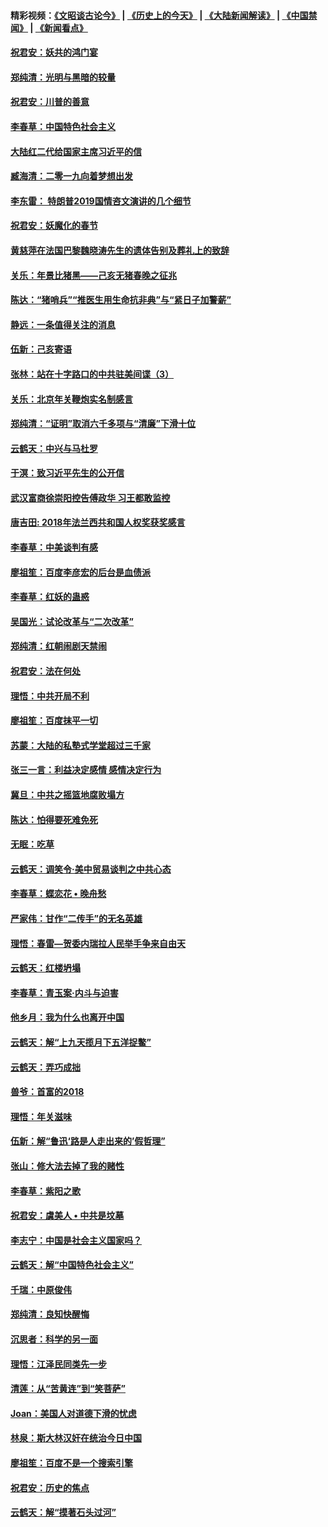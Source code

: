 #### 精彩视频：[《文昭谈古论今》](http://45.32.25.56/wenzhao) | [《历史上的今天》](http://45.32.25.56/today-in-history) | [《大陆新闻解读》](http://45.32.25.56/ntdtv-comedy) | [《中国禁闻》](http://45.32.25.56/ntdtv-news) | [《新闻看点》](http://45.32.25.56/news-insight) 

 #### [祝君安：妖共的鸿门宴](../pages/nsc993/n11035387.md?t=02101044) 

#### [郑纯清：光明与黑暗的较量](../pages/nsc993/n11035337.md?t=02101044) 

#### [祝君安：川普的善意](../pages/nsc993/n11032077.md?t=02101044) 

#### [李春草：中国特色社会主义](../pages/nsc993/n11032132.md?t=02101044) 

#### [大陆红二代给国家主席习近平的信](../pages/nsc993/n11031995.md?t=02101044) 

#### [臧海清：二零一九向着梦想出发](../pages/nsc993/n11031959.md?t=02101044) 

#### [李东雷： 特朗普2019国情咨文演讲的几个细节](../pages/nsc993/n11031943.md?t=02101044) 

#### [祝君安：妖魔化的春节](../pages/nsc993/n11031747.md?t=02101044) 

#### [黄慈萍在法国巴黎魏晓涛先生的遗体告别及葬礼上的致辞](../pages/nsc993/n11031419.md?t=02101044) 

#### [关乐：年景比猪黑——己亥无猪春晚之征兆](../pages/nsc993/n11031494.md?t=02101044) 

#### [陈达：“猪哨兵”“推医生用生命抗非典”与“紧日子加警薪”](../pages/nsc993/n11027746.md?t=02101044) 

#### [静远：一条值得关注的消息](../pages/nsc993/n11024470.md?t=02101044) 

#### [伍新：己亥寄语](../pages/nsc993/n11024543.md?t=02101044) 

#### [张林：站在十字路口的中共驻美间谍（3）](../pages/nsc993/n11023043.md?t=02101044) 

#### [关乐：北京年关鞭炮实名制感言](../pages/nsc993/n11022630.md?t=02101044) 

#### [郑纯清：“证明”取消六千多项与“清廉”下滑十位](../pages/nsc993/n11022638.md?t=02101044) 

#### [云鹤天：中兴与马杜罗](../pages/nsc993/n11022620.md?t=02101044) 

#### [于溟：致习近平先生的公开信](../pages/nsc993/n11022593.md?t=02101044) 

#### [武汉富商徐崇阳控告傅政华 习王都敢监控](../pages/nsc993/n11022212.md?t=02101044) 

#### [唐吉田: 2018年法兰西共和国人权奖获奖感言](../pages/nsc993/n11021537.md?t=02101044) 

#### [李春草：中美谈判有感](../pages/nsc993/n11019776.md?t=02101044) 

#### [廖祖笙：百度李彦宏的后台是血债派](../pages/nsc993/n11019767.md?t=02101044) 

#### [李春草：红妖的蛊惑](../pages/nsc993/n11017095.md?t=02101044) 

#### [吴国光：试论改革与“二次改革”](../pages/nsc993/n11017055.md?t=02101044) 

#### [郑纯清：红朝闹剧天禁闹](../pages/nsc993/n11017030.md?t=02101044) 

#### [祝君安：法在何处](../pages/nsc993/n11017021.md?t=02101044) 

#### [理悟：中共开局不利](../pages/nsc993/n11016938.md?t=02101044) 

#### [廖祖笙：百度抹平一切](../pages/nsc993/n11014925.md?t=02101044) 

#### [苏蒙：大陆的私塾式学堂超过三千家](../pages/nsc993/n11014334.md?t=02101044) 

#### [张三一言：利益决定感情 感情决定行为](../pages/nsc993/n11012463.md?t=02101044) 

#### [冀旦：中共之摇篮地腐败塌方](../pages/nsc993/n11009533.md?t=02101044) 

#### [陈达：怕得要死难免死](../pages/nsc993/n11009520.md?t=02101044) 

#### [无眠：吃草](../pages/nsc993/n11007940.md?t=02101044) 

#### [云鹤天：调笑令‧美中贸易谈判之中共心态](../pages/nsc993/n11007670.md?t=02101044) 

#### [李春草：蝶恋花  •  晚舟愁](../pages/nsc993/n11006605.md?t=02101044) 

#### [严家伟：甘作“二传手”的无名英雄](../pages/nsc993/n11005340.md?t=02101044) 

#### [理悟：春雷—贺委内瑞拉人民举手争来自由天](../pages/nsc993/n11005334.md?t=02101044) 

#### [云鹤天：红楼坍塌](../pages/nsc993/n11005318.md?t=02101044) 

#### [李春草：青玉案·内斗与迫害](../pages/nsc993/n11005306.md?t=02101044) 

#### [他乡月：我为什么也离开中国](../pages/nsc993/n11003553.md?t=02101044) 

#### [云鹤天：解“上九天揽月下五洋捉鳖”](../pages/nsc993/n11000750.md?t=02101044) 

#### [云鹤天：弄巧成拙](../pages/nsc993/n11000722.md?t=02101044) 

#### [兽爷：首富的2018](../pages/nsc993/n11000693.md?t=02101044) 

#### [理悟：年关滋味](../pages/nsc993/n10998847.md?t=02101044) 

#### [伍新：解“鲁迅‘路是人走出来的’假哲理”](../pages/nsc993/n10998777.md?t=02101044) 

#### [张山：修大法去掉了我的赌性](../pages/nsc993/n10997702.md?t=02101044) 

#### [李春草：紫阳之歌](../pages/nsc993/n10997679.md?t=02101044) 

#### [祝君安：虞美人 • 中共是坟墓](../pages/nsc993/n10996090.md?t=02101044) 

#### [李志宁：中国是社会主义国家吗？](../pages/nsc993/n10996097.md?t=02101044) 

#### [云鹤天：解“中国特色社会主义”](../pages/nsc993/n10996043.md?t=02101044) 

#### [千瑞：中原俊伟](../pages/nsc993/n10995401.md?t=02101044) 

#### [郑纯清：良知快醒悔](../pages/nsc993/n10995385.md?t=02101044) 

#### [沉思者：科学的另一面](../pages/nsc993/n10996074.md?t=02101044) 

#### [理悟：江泽民同类先一步](../pages/nsc993/n10995378.md?t=02101044) 

#### [清莲：从“苦黄连”到“笑菩萨”](../pages/nsc993/n10995466.md?t=02101044) 

#### [Joan：美国人对道德下滑的忧虑](../pages/nsc993/n10995424.md?t=02101044) 

#### [林泉：斯大林汉奸在统治今日中国](../pages/nsc993/n10995210.md?t=02101044) 

#### [廖祖笙：百度不是一个搜索引擎](../pages/nsc993/n10994961.md?t=02101044) 

#### [祝君安：历史的焦点](../pages/nsc993/n10994925.md?t=02101044) 

#### [云鹤天：解“摸著石头过河”](../pages/nsc993/n10993325.md?t=02101044) 

